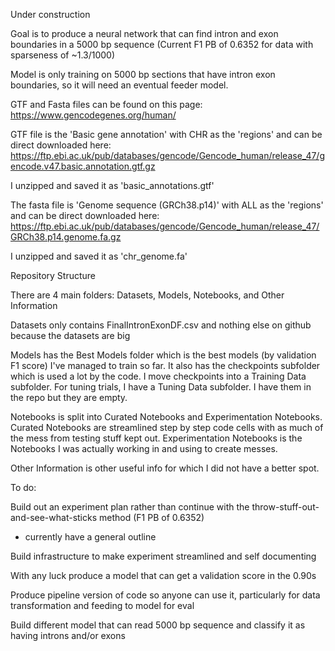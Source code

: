Under construction


Goal is to produce a neural network that can find intron and exon boundaries in a 5000 bp sequence (Current F1 PB of 0.6352 for data with sparseness of ~1.3/1000)

Model is only training on 5000 bp sections that have intron exon boundaries, so it will need an eventual feeder model. 

GTF and Fasta files can be found on this page: https://www.gencodegenes.org/human/

GTF file is the 'Basic gene annotation' with CHR as the 'regions' and can be direct downloaded here: https://ftp.ebi.ac.uk/pub/databases/gencode/Gencode_human/release_47/gencode.v47.basic.annotation.gtf.gz

I unzipped and saved it as 'basic_annotations.gtf'

The fasta file is 'Genome sequence (GRCh38.p14)' with ALL as the 'regions' and can be direct downloaded here: https://ftp.ebi.ac.uk/pub/databases/gencode/Gencode_human/release_47/GRCh38.p14.genome.fa.gz

I unzipped and saved it as 'chr_genome.fa'


Repository Structure

There are 4 main folders: Datasets, Models, Notebooks, and Other Information

Datasets only contains FinalIntronExonDF.csv and nothing else on github because the datasets are big

Models has the Best Models folder which is the best models (by validation F1 score) I've managed to train so far. It also has the checkpoints subfolder which is used a lot by the code.  I move checkpoints into a Training Data subfolder.  For tuning trials, I have a Tuning Data subfolder. I have them in the repo but they are empty.

Notebooks is split into Curated Notebooks and Experimentation Notebooks. Curated Notebooks are streamlined step by step code cells with as much of the mess from testing stuff kept out.  Experimentation Notebooks is the Notebooks I was actually working in and using to create messes.

Other Information is other useful info for which I did not have a better spot.



To do:

Build out an experiment plan rather than continue with the throw-stuff-out-and-see-what-sticks method (F1 PB of 0.6352)
- currently have a general outline

Build infrastructure to make experiment streamlined and self documenting

With any luck produce a model that can get a validation score in the 0.90s

Produce pipeline version of code so anyone can use it, particularly for data transformation and feeding to model for eval

Build different model that can read 5000 bp sequence and classify it as having introns and/or exons 
